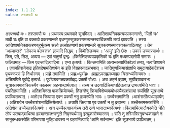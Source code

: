 ```yaml
---
index: 1.1.22
sutra: तरप्तमपौ घः

---
```

_तरप्तमपौ घः_ - तरप्तमपौ घः । प्रथमस्य प्रथमपादे सूत्रमिदम् । आतिशायनिकप्रत्ययप्रकरणान्ते, 'पितौ घः' तादी घः इति वा वक्तव्ये प्रकरणान्तरे पृथग्गुरुसूत्रकरणमत्यन्तस्वार्थिकमपि तरपं ज्ञापयति । तस्य आतिशायनिकप्रकरणबहुर्भूतस्य सत्त्वे तत्संग्रहणार्थं प्रकरणान्तरे सूत्रकरणस्यावश्यकत्वादित्याहुः । तेन 'अल्पाच्तरं' 'लोपस्च बलवत्तरः' इत्यादि सिद्धम् । किमेत्तिङव्यय । 'आमु' इति छेदः । उकार उच्चारणार्थः । किम्, एते, तिङ्, अव्यय — एषां चतुर्णां द्वन्द्वः ।किमेत्तिङव्ययप्रकृतिको घः॑ इति मध्यमपदलोपी समासः । फलितमाह — किम एदन्तादित्यादिना । एभ्य इत्यर्थः । किन्तमामिति अत्यन्तस्वार्थिकोऽयं तमप्, नत्वतिशायने । एषामतिशयेनाढ इतिवदेषामतिशयेन क इति विग्रहस्याऽसंभवात् । जातिगुणक्रियासंज्ञाभि समुदायादेकदेशस्य पृथक्करणं हि निर्धारणम् । प्राह्णे तमामिति । प्राह्ण=पूर्वाह्णः ।प्राह्णाऽपराह्णमध्याह्नाः त्रिसन्ध्य॑मित्यमरः । अतिशयिते पूर्वाह्णे इत्यर्थः । पूर्वावयवगतप्रकर्षादह्नः प्रकर्षो बोध्यः । अत्र अहर्न द्रव्यम्, सूर्योदयादारभ्य सूत्रास्तमयावधिकस्यैव कालस्य अहन्शब्दार्थत्वात् । तस्य च उदयादिक्रियाघटितत्वान्न द्रव्यत्वमिति भावः । पचतितमामिति । अतिशयिनता पाकक्रियेत्यर्थः, तिङन्तेषु क्रियाविशेष्यकबोधस्यैवप्रशंसायां रूप॑विति सूत्रभाष्ये प्रपञ्चितत्वात् । अतोऽत्र क्रियाया एवन प्रकर्षो नतु द्रव्यस्येति भावः । उच्चैस्तमामिति ।आशंसती॑त्यध्याहार्यम् । अतिशयेन उच्चैराशंशनादिक्रियेत्यर्थः । अत्रापि क्रियाया एव प्रकर्षो न तु द्रव्यस्य । उच्चैस्तमस्तरुरिति । अतिशेन उच्चैस्तरुरित्यर्थः । अत्र उच्चैस्त्वप्रकर्षस्य तरौ द्रव्ये भानादाभ्यनेत्यर्थः ।किंतमा॑मित्यादौयस्येति चे॑ति लोपं परत्वाद्बाधित्वा ह्रस्वान्तलक्षणनुटो निवृत्त्यर्थमामु इत्युकारोच्चारणम् । सति तु तस्मिन्निरनुबन्धकग्रहणे न सानुबन्धकस्ये॑ति परिभाषया नुड्विधावस्य न ग्रहणमित्यादि 'आमि सर्वनाम्नः' इति सूत्रभाष्ये प्रपञ्चितम् ।